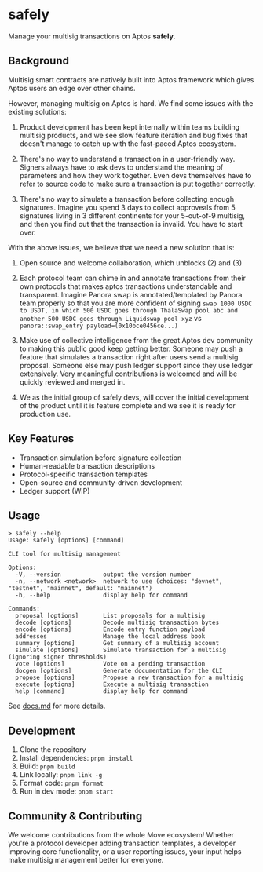 # safely

Manage your multisig transactions on Aptos **safely**.

## Background

Multisig smart contracts are natively built into Aptos framework which gives Aptos users an edge over other chains.

However, managing multisig on Aptos is hard. We find some issues with the existing solutions:

1. Product development has been kept internally within teams building multisig products, and we see slow feature iteration and
   bug fixes that doesn't manage to catch up with the fast-paced Aptos ecosystem.

2. There's no way to understand a transaction in a user-friendly way.
   Signers always have to ask devs to understand the meaning of parameters and how they work together.
   Even devs themselves have to refer to source code to make sure a transaction is put together correctly.

3. There's no way to simulate a transaction before collecting enough signatures.
   Imagine you spend 3 days to collect approveals from 5 signatures living in 3 different continents for your 5-out-of-9 multisig, and then you find out that the transaction is invalid. You have to start over.

With the above issues, we believe that we need a new solution that is:

1. Open source and welcome collaboration, which unblocks (2) and (3)

2. Each protocol team can chime in and annotate transactions from their own protocols that makes aptos transactions understandable
   and transparent. Imagine Panora swap is annotated/templated by Panora team properly so that you are more confident of signing
   `swap 1000 USDC to USDT, in which 500 USDC goes through ThalaSwap pool abc and another 500 USDC goes through Liquidswap pool xyz`
   vs `panora::swap_entry payload=(0x10bce0456ce...)`

3. Make use of collective intelligence from the great Aptos dev community to making this public good keep getting better.
   Someone may push a feature that simulates a transaction right after users send a multisig proposal. Someone else may
   push ledger support since they use ledger extensively. Very meaningful contributions is welcomed and will be quickly
   reviewed and merged in.

4. We as the initial group of safely devs, will cover the initial development of the product until it is feature complete
   and we see it is ready for production use.

## Key Features

- Transaction simulation before signature collection
- Human-readable transaction descriptions
- Protocol-specific transaction templates
- Open-source and community-driven development
- Ledger support (WIP)

## Usage

```
> safely --help
Usage: safely [options] [command]

CLI tool for multisig management

Options:
  -V, --version            output the version number
  -n, --network <network>  network to use (choices: "devnet", "testnet", "mainnet", default: "mainnet")
  -h, --help               display help for command

Commands:
  proposal [options]       List proposals for a multisig
  decode [options]         Decode multisig transaction bytes
  encode [options]         Encode entry function payload
  addresses                Manage the local address book
  summary [options]        Get summary of a multisig account
  simulate [options]       Simulate transaction for a multisig (ignoring signer thresholds)
  vote [options]           Vote on a pending transaction
  docgen [options]         Generate documentation for the CLI
  propose [options]        Propose a new transaction for a multisig
  execute [options]        Execute a multisig transaction
  help [command]           display help for command
```

See [docs.md](./docs.md) for more details.

## Development

1. Clone the repository
2. Install dependencies: `pnpm install`
3. Build: `pnpm build`
4. Link locally: `pnpm link -g`
5. Format code: `pnpm format`
6. Run in dev mode: `pnpm start`

## Community & Contributing

We welcome contributions from the whole Move ecosystem! Whether you're a protocol developer adding transaction templates, a developer improving core functionality, or a user reporting issues, your input helps make multisig management better for everyone.
